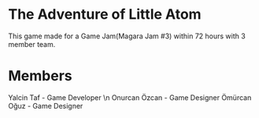 # The Adventure of Little Atom

This game made for a Game Jam(Magara Jam #3) within 72 hours with 3 member team.

# Members
Yalcin Taf - Game Developer \n
Onurcan Özcan - Game Designer
Ömürcan Oğuz - Game Designer
